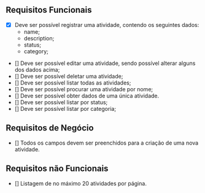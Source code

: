 ## Requisitos Funcionais
- [x] Deve ser possível registrar uma atividade, contendo os seguintes dados:
  - name;
  - description;
  - status;
  - category;
- [] Deve ser possível editar uma atividade, sendo possível alterar alguns dos dados acima;
- [] Deve ser possível deletar uma atividade;
- [] Deve ser possível listar todas as atividades;
- [] Deve ser possível procurar uma atividade por nome;
- [] Deve ser possível obter dados de uma única atividade.
- [] Deve ser possível listar por status;
- [] Deve ser possível listar por categoria;

## Requisitos de Negócio
- [] Todos os campos devem ser preenchidos para a criação de uma nova atividade.

## Requisitos não Funcionais
- [] Listagem de no máximo 20 atividades por página.